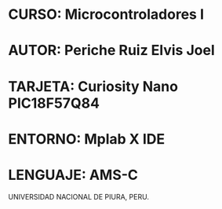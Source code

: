 # CURSO: Microcontroladores I

# AUTOR: Periche Ruiz Elvis Joel

# TARJETA: Curiosity Nano PIC18F57Q84

# ENTORNO: Mplab X IDE

# LENGUAJE: AMS-C

UNIVERSIDAD NACIONAL DE PIURA, PERU.

